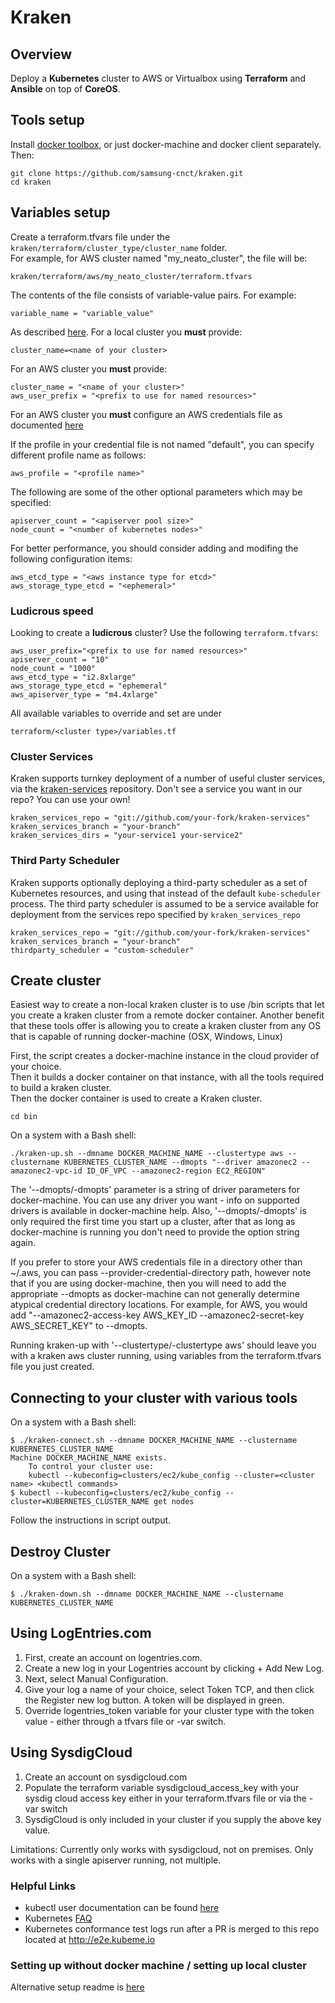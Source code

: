 # Kraken
## Overview
Deploy a __Kubernetes__ cluster to AWS or Virtualbox using __Terraform__  and __Ansible__ on top of __CoreOS__.

## Tools setup
Install [docker toolbox](https://www.docker.com/docker-toolbox), or just docker-machine and docker client separately.  
Then:

    git clone https://github.com/samsung-cnct/kraken.git
    cd kraken

## Variables setup

Create a terraform.tfvars file under the `kraken/terraform/cluster_type/cluster_name` folder.  
For example, for AWS cluster named "my_neato_cluster", the file will be:

    kraken/terraform/aws/my_neato_cluster/terraform.tfvars

The contents of the file consists of variable-value pairs. For example:

    variable_name = "variable_value"

As described [here](https://www.terraform.io/intro/getting-started/variables.html). For a local cluster you __must__ provide:

    cluster_name=<name of your cluster> 

For an AWS cluster you __must__ provide:

    cluster_name = "<name of your cluster>"
    aws_user_prefix = "<prefix to use for named resources>"

For an AWS cluster you __must__ configure an AWS credentials file as documented [here](http://docs.aws.amazon.com/cli/latest/userguide/cli-chap-getting-started.html#cli-config-files)

If the profile in your credential file is not named "default", you can specify 
 different profile name as follows:

    aws_profile = "<profile name>"

The following are some of the other optional parameters which may be specified:

    apiserver_count = "<apiserver pool size>"
    node_count = "<number of kubernetes nodes>"

For better performance, you should consider adding and modifing the following configuration items:

    aws_etcd_type = "<aws instance type for etcd>"
    aws_storage_type_etcd = "<ephemeral>"

### Ludicrous speed

Looking to create a **ludicrous** cluster? Use the following `terraform.tfvars`:

    aws_user_prefix="<prefix to use for named resources>"
    apiserver_count = "10"
    node_count = "1000"
    aws_etcd_type = "i2.8xlarge"
    aws_storage_type_etcd = "ephemeral"
    aws_apiserver_type = "m4.4xlarge"

All available variables to override and set are under

    terraform/<cluster type>/variables.tf

### Cluster Services

Kraken supports turnkey deployment of a number of useful cluster services, via the [kraken-services](https://github.com/samsung-cnct/kraken-services) repository.  Don't see a service you want in our repo?  You can use your own!

    kraken_services_repo = "git://github.com/your-fork/kraken-services"
    kraken_services_branch = "your-branch"
    kraken_services_dirs = "your-service1 your-service2"

### Third Party Scheduler

Kraken supports optionally deploying a third-party scheduler as a set of Kubernetes resources, and using that instead of the default `kube-scheduler` process.  The third party scheduler is assumed to be a service available for deployment from the services repo specified by `kraken_services_repo`

    kraken_services_repo = "git://github.com/your-fork/kraken-services"
    kraken_services_branch = "your-branch"
    thirdparty_scheduler = "custom-scheduler"
    
## Create cluster

Easiest way to create a non-local kraken cluster is to use /bin scripts that let you create a kraken cluster from a remote docker container.
Another benefit that these tools offer is allowing you to create a kraken cluster from any OS that is capable of running docker-machine (OSX, Windows, Linux)  

First, the script creates a docker-machine instance in the cloud provider of your choice.  
Then it builds a docker container on that instance, with all the tools required to build a kraken cluster.  
Then the docker container is used to create a Kraken cluster.

    cd bin
    
On a system with a Bash shell:

    ./kraken-up.sh --dmname DOCKER_MACHINE_NAME --clustertype aws --clustername KUBERNETES_CLUSTER_NAME --dmopts "--driver amazonec2 --amazonec2-vpc-id ID_OF_VPC --amazonec2-region EC2_REGION"
    
The '--dmopts/-dmopts' parameter is a string of driver parameters for docker-machine. You can use any driver you want - info on supported drivers is available in docker-machine help. Also, '--dmopts/-dmopts' is only required the first time you start up a cluster, after that as long as docker-machine is running you don't need to provide the option string again.  

If you prefer to store your AWS credentials file in a directory other than ~/.aws, you can pass --provider-credential-directory path, however note that if you are using docker-machine, then you will need to add the appropriate --dmopts as docker-machine can not generally determine atypical credential directory locations. For example, for AWS, you would add "--amazonec2-access-key AWS_KEY_ID --amazonec2-secret-key AWS_SECRET_KEY" to --dmopts.

Running kraken-up with '--clustertype/-clustertype aws' should leave you with a kraken aws cluster running, using variables from the terraform.tfvars file you just created.

## Connecting to your cluster with various tools
On a system with a Bash shell:

    $ ./kraken-connect.sh --dmname DOCKER_MACHINE_NAME --clustername KUBERNETES_CLUSTER_NAME
    Machine DOCKER_MACHINE_NAME exists.
        To control your cluster use:
        kubectl --kubeconfig=clusters/ec2/kube_config --cluster=<cluster name> <kubectl commands>
    $ kubectl --kubeconfig=clusters/ec2/kube_config --cluster=KUBERNETES_CLUSTER_NAME get nodes

Follow the instructions in script output.
    
## Destroy Cluster
On a system with a Bash shell:

    $ ./kraken-down.sh --dmname DOCKER_MACHINE_NAME --clustername KUBERNETES_CLUSTER_NAME
    
## Using LogEntries.com
1. First, create an account on logentries.com.
2. Create a new log in your Logentries account by clicking + Add New Log.
3. Next, select Manual Configuration.
4. Give your log a name of your choice, select Token TCP, and then click the Register new log button. A token will be displayed in green.
5. Override logentries_token variable for your cluster type with the token value - either through a tfvars file or -var switch.    

## Using SysdigCloud
1. Create an account on sysdigcloud.com
2. Populate the terraform variable sysdigcloud_access_key with your sysdig cloud access key either in your terraform.tfvars file or via the -var switch
3. SysdigCloud is only included in your cluster if you supply the above key value.

Limitations: Currently only works with sysdigcloud, not on premises.  Only works with a single apiserver running, not multiple.

### Helpful Links
* kubectl user documentation can be found [here](https://github.com/kubernetes/kubernetes/blob/master/docs/user-guide/kubectl-overview.md)
* Kubernetes [FAQ](https://github.com/GoogleCloudPlatform/kubernetes/wiki/User-FAQ)
* Kubernetes conformance test logs run after a PR is merged to this repo located at http://e2e.kubeme.io

### Setting up without docker machine / setting up local cluster
Alternative setup readme is [here](README-NO-DOCKERMACHINE.md)
